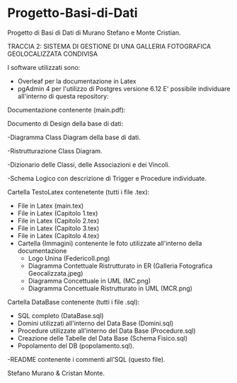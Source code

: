 # Progetto-Basi-di-Dati
Progetto di Basi di Dati di Murano Stefano e Monte Cristian.

TRACCIA 2: SISTEMA DI GESTIONE DI UNA GALLERIA FOTOGRAFICA GEOLOCALIZZATA CONDIVISA

I software utilizzati sono:
- Overleaf per la documentazione in Latex
- pgAdmin 4 per l'utilizzo di Postgres versione 6.12
E' possibile individuare all'interno di questa repository:

Documentazione contenente (main.pdf):

Documento di Design della base di dati:

-Diagramma Class Diagram della base di dati.

-Ristrutturazione Class Diagram.

-Dizionario delle Classi, delle Associazioni e dei Vincoli.

-Schema Logico con descrizione di Trigger e Procedure individuate.

Cartella TestoLatex contenetente (tutti i file .tex):
- File in Latex (main.tex)
- File in Latex (Capitolo 1.tex)
- File in Latex (Capitolo 2.tex)
- File in Latex (Capitolo 3.tex)
- File in Latex (Capitolo 4.tex)
- Cartella (Immagini) contenente le foto utilizzate all'interno della documentazione
  - Logo Unina (FedericoII.png)
  - Diagramma Contettuale Ristrutturato in ER (Galleria Fotografica Geocalizzata.jpeg)
  - Diagramma Concettuale in UML (MC.png)
  - Diagramma Concettuale Ristrutturato in UML (MCR.png)

Cartella DataBase contenente (tutti i file .sql):
- SQL completo (DataBase.sql)
- Domini utilizzati all'interno del Data Base (Domini.sql)
- Procedure utilizzate all'interno del Data Base (Procedure.sql)
- Creazione delle Tabelle del Data Base (Schema Fisico.sql)
- Popolamento del DB (popolamento.sql).

-README contenente i commenti all’SQL (questo file).

Stefano Murano & Cristan Monte.
